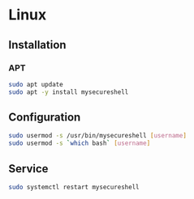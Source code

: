 # Linux

## Installation

### APT

```sh
sudo apt update
sudo apt -y install mysecureshell
```

## Configuration

```sh
sudo usermod -s /usr/bin/mysecureshell [username]
sudo usermod -s `which bash` [username]
```

## Service

```sh
sudo systemctl restart mysecureshell
```
